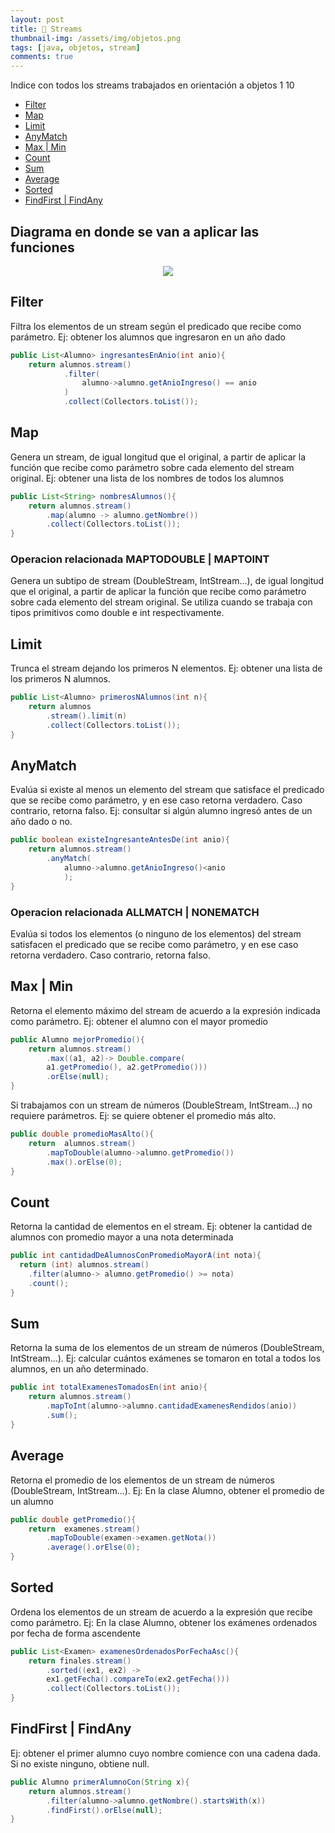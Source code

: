 ```yaml
---
layout: post
title: 📜 Streams
thumbnail-img: /assets/img/objetos.png
tags: [java, objetos, stream]
comments: true
---
```


Indice con todos los streams trabajados en orientación a objetos 1
10
- [Filter](#filter)
- [Map](#map)
- [Limit](#limit)
- [AnyMatch ](#anymatch)
- [Max \| Min](#max--min)
- [Count](#count)
- [Sum](#sum)
- [Average](#average)
- [Sorted](#sorted)
- [FindFirst \| FindAny](#findfirst--findany)

## Diagrama en donde se van a aplicar las funciones

 <p align='center'>
  <img align='center' src="https://user-images.githubusercontent.com/55964635/194166809-9bcfefca-8205-47b5-a5ca-9b4da5966f85.png">
</p>


## Filter

Filtra los elementos de un stream según el predicado que recibe como parámetro. Ej: obtener los alumnos que ingresaron en un año dado 

```java
public List<Alumno> ingresantesEnAnio(int anio){       
    return alumnos.stream()
            .filter(
                alumno->alumno.getAnioIngreso() == anio
            )
            .collect(Collectors.toList());
```

## Map
Genera un stream, de igual longitud que el original, a partir de aplicar la función que recibe como parámetro sobre cada elemento del stream original. Ej: obtener una lista de los nombres de todos los alumnos

```java
public List<String> nombresAlumnos(){ 
    return alumnos.stream() 
        .map(alumno -> alumno.getNombre())       
        .collect(Collectors.toList()); 
}
```

### Operacion relacionada MAPTODOUBLE | MAPTOINT
Genera un subtipo de stream (DoubleStream, IntStream...), de igual longitud que el original, a partir de aplicar la función que recibe como parámetro sobre cada elemento del stream original. Se utiliza cuando se trabaja con tipos primitivos como double e int respectivamente.


## Limit
Trunca el stream dejando los primeros N elementos. Ej: obtener una lista de los primeros N alumnos. 

```java
public List<Alumno> primerosNAlumnos(int n){ 
    return alumnos
        .stream().limit(n)
        .collect(Collectors.toList());
}
```

## AnyMatch
Evalúa si existe al menos un elemento del stream que satisface el predicado que se recibe como parámetro, y en ese caso retorna verdadero. Caso contrario, retorna falso. Ej: consultar si algún alumno ingresó antes de un año dado o no.

```java
public boolean existeIngresanteAntesDe(int anio){
    return alumnos.stream()   
        .anyMatch(
            alumno->alumno.getAnioIngreso()<anio
            );
}
```

### Operacion relacionada ALLMATCH | NONEMATCH

Evalúa si todos los elementos (o ninguno de los elementos) del stream satisfacen el predicado que se recibe como parámetro, y en ese caso retorna verdadero. Caso contrario, retorna falso.

## Max | Min
Retorna el elemento máximo del stream de acuerdo a la expresión indicada como parámetro. 
Ej: obtener el alumno con el mayor promedio

```java
public Alumno mejorPromedio(){
    return alumnos.stream()
        .max((a1, a2)-> Double.compare(
        a1.getPromedio(), a2.getPromedio()))
        .orElse(null);
}
```

Si trabajamos con un stream de números (DoubleStream, IntStream...) no requiere parámetros. Ej: se quiere obtener el promedio más alto.

```java
public double promedioMasAlto(){ 
    return  alumnos.stream()
        .mapToDouble(alumno->alumno.getPromedio())    
        .max().orElse(0); 
}
```

## Count
Retorna la cantidad de elementos en el stream. Ej: obtener la cantidad de alumnos con promedio mayor a una nota determinada 

```java
public int cantidadDeAlumnosConPromedioMayorA(int nota){  
  return (int) alumnos.stream()
    .filter(alumno-> alumno.getPromedio() >= nota)
    .count();
}
```

## Sum
Retorna la suma de los elementos de un stream de números (DoubleStream, IntStream...). Ej: calcular cuántos exámenes se tomaron en total a todos los alumnos, en un año determinado. 


```java
public int totalExamenesTomadosEn(int anio){ 
    return alumnos.stream()
        .mapToInt(alumno->alumno.cantidadExamenesRendidos(anio))
        .sum(); 
}
```

## Average
Retorna el promedio de los elementos de un stream de números (DoubleStream, IntStream...). 
Ej: En la clase Alumno, obtener el promedio de un alumno

```java
public double getPromedio(){ 
    return  examenes.stream()
        .mapToDouble(examen->examen.getNota())    
        .average().orElse(0); 
}
```

## Sorted
Ordena los elementos de un stream de acuerdo a la expresión que recibe como parámetro.  Ej: En la clase Alumno, obtener los exámenes ordenados por fecha de forma ascendente 


```java
public List<Examen> examenesOrdenadosPorFechaAsc(){
    return finales.stream()
        .sorted((ex1, ex2) -> 
        ex1.getFecha().compareTo(ex2.getFecha()))
        .collect(Collectors.toList());
}
```

## FindFirst | FindAny
Ej: obtener el primer alumno cuyo nombre comience con una cadena dada. Si no existe ninguno, obtiene null.

```java
public Alumno primerAlumnoCon(String x){
    return alumnos.stream()
        .filter(alumno->alumno.getNombre().startsWith(x))
        .findFirst().orElse(null);
}
```
